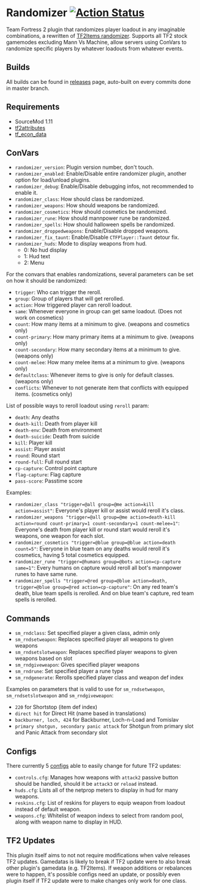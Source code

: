 # Randomizer  [![Action Status](https://github.com/FortyTwoFortyTwo/Randomizer/workflows/Package/badge.svg)](https://github.com/FortyTwoFortyTwo/Randomizer/actions?query=workflow%3APackage+branch%3Amaster)

Team Fortress 2 plugin that randomizes player loadout in any imaginable combinations, a rewritten of [TF2Items randomizer](https://forums.alliedmods.net/showthread.php?p=1308831).
Supports all TF2 stock gamemodes excluding Mann Vs Machine, allow servers using ConVars to randomize specific players by whatever loadouts from whatever events.

## Builds
All builds can be found in [releases](https://github.com/FortyTwoFortyTwo/Randomizer/releases) page, auto-built on every commits done in master branch.

## Requirements
- SourceMod 1.11
- [tf2attributes](https://forums.alliedmods.net/showthread.php?t=210221)
- [tf_econ_data](https://forums.alliedmods.net/showthread.php?t=315011)

## ConVars
- `randomizer_version`: Plugin version number, don't touch.
- `randomizer_enabled`: Enable/Disable entire randomizer plugin, another option for load/unload plugins.
- `randomizer_debug`: Enable/Disable debugging infos, not recommended to enable it.
- `randomizer_class`: How should class be randomized.
- `randomizer_weapons`: How should weapons be randomized.
- `randomizer_cosmetics`: How should cosmetics be randomized.
- `randomizer_rune`: How should mannpower rune be randomized.
- `randomizer_spells`: How should halloween spells be randomized.
- `randomizer_droppedweapons`: Enable/Disable dropped weapons.
- `randomizer_fix_taunt`: Enable/Disable `CTFPlayer::Taunt` detour fix.
- `randomizer_huds`: Mode to display weapons from hud.
  - 0: No hud display
  - 1: Hud text
  - 2: Menu

For the convars that enables randomizations, several parameters can be set on how it should be randomized:
- `trigger`: Who can trigger the reroll.
- `group`: Group of players that will get rerolled.
- `action`: How triggered player can reroll loadout.
- `same`: Whenever everyone in group can get same loadout. (Does not work on cosmetics)
- `count`: How many items at a minimum to give. (weapons and cosmetics only)
- `count-primary`: How many primary items at a minimum to give. (weapons only)
- `count-secondary`: How many secondary items at a minimum to give. (weapons only)
- `count-melee`: How many melee items at a minimum to give. (weapons only)
- `defaultclass`: Whenever items to give is only for default classes. (weapons only)
- `conflicts`: Whenever to not generate item that conflicts with equipped items. (cosmetics only)

List of possible ways to reroll loadout using `reroll` param:
- `death`: Any deaths
- `death-kill`: Death from player kill
- `death-env`: Death from environment
- `death-suicide`: Death from suicide
- `kill`: Player kill
- `assist`: Player assist
- `round`: Round start
- `round-full`: Full round start
- `cp-capture`: Control point capture
- `flag-capture`: Flag capture
- `pass-score`: Passtime score

Examples:
- `randomizer_class "trigger=@all group=@me action=kill action=assist"`: Everyone's player kill or assist would reroll it's class.
- `randomizer_weapons "trigger=@all group=@me action=death-kill action=round count-primary=1 count-secondary=1 count-melee=1"`: Everyone's death from player kill or round start would reroll it's weapons, one weapon for each slot.
- `randomizer_cosmetics "trigger=@blue group=@blue action=death count=5"`: Everyone in blue team on any deaths would reroll it's cosmetics, having 5 total cosmetics equipped.
- `randomizer_rune "trigger=@humans group=@bots action=cp-capture same=1"`: Every humans on capture would reroll all bot's mannpower runes to have same rune.
- `randomizer_spells "trigger=@red group=@blue action=death, trigger=@blue group=@red action=cp-capture"`: On any red team's death, blue team spells is rerolled. And on blue team's capture, red team spells is rerolled.

## Commands
- `sm_rndclass`: Set specified player a given class, admin only
- `sm_rndsetweapon`: Replaces specified player all weapons to given weapons
- `sm_rndsetslotweapon`: Replaces specified player weapons to given weapons based on slot
- `sm_rndgiveweapon`: Gives specified player weapons
- `sm_rndrune`: Set specified player a rune type
- `sm_rndgenerate`: Rerolls specified player class and weapon def index

Examples on parameters that is valid to use for `sm_rndsetweapon`, `sm_rndsetslotweapon` and `sm_rndgiveweapon`:
- `220` for Shortstop (item def index)
- `direct hit` for Direct Hit (name based in translations)
- `backburner, loch, 424` for Backburner, Loch-n-Load and Tomislav
- `primary shotgun, secondary panic attack` for Shotgun from primary slot and Panic Attack from secondary slot

## Configs
There currently 5 [configs](https://github.com/FortyTwoFortyTwo/Randomizer/tree/master/configs/randomizer) able to easily change for future TF2 updates:
- `controls.cfg`: Manages how weapons with `attack2` passive button should be handled, should it be `attack3` or `reload` instead.
- `huds.cfg`: Lists all of the netprop meters to display in hud for many weapons.
- `reskins.cfg`: List of reskins for players to equip weapon from loadout instead of default weapon.
- `weapons.cfg`: Whitelist of weapon indexs to select from random pool, along with weapon name to display in HUD.

## TF2 Updates
This plugin itself aims to not not require modifications when valve releases TF2 updates.
Gamedatas is likely to break if TF2 update were to also break other plugin's gamedata (e.g. TF2Items).
If weapon additions or rebalances were to happen, it's possible configs need an update, or possibly even plugin itself if TF2 update were to make changes only work for one class.